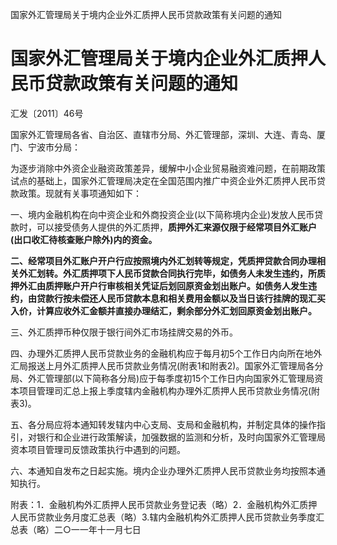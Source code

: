 国家外汇管理局关于境内企业外汇质押人民币贷款政策有关问题的通知

# 国家外汇管理局关于境内企业外汇质押人民币贷款政策有关问题的通知

汇发〔2011〕46号

国家外汇管理局各省、自治区、直辖市分局、外汇管理部，深圳、大连、青岛、厦门、宁波市分局：

为逐步消除中外资企业融资政策差异，缓解中小企业贸易融资难问题，在前期政策试点的基础上，国家外汇管理局决定在全国范围内推广中资企业外汇质押人民币贷款政策。现就有关事项通知如下：

一、境内金融机构在向中资企业和外商投资企业(以下简称境内企业)发放人民币贷款时，可以接受债务人提供的外汇质押，**质押外汇来源仅限于经常项目外汇账户(出口收汇待核查账户除外)内的资金。**

**二、经常项目外汇账户开户行应按照境内外汇划转等规定，凭质押贷款合同办理相关外汇划转。外汇质押项下人民币贷款合同执行完毕，如债务人未发生违约，所质押外汇由质押账户开户行审核相关凭证后划回原资金划出账户。如债务人发生违约，由贷款行按未偿还人民币贷款本息和相关费用金额以及当日该行挂牌的现汇买入价，计算应收外汇金额并直接办理结汇，剩余部分外汇划回原资金划出账户。**

三、外汇质押币种仅限于银行间外汇市场挂牌交易的外币。

四、办理外汇质押人民币贷款业务的金融机构应于每月初5个工作日内向所在地外汇局报送上月外汇质押人民币贷款业务情况(附表1和附表2)。国家外汇管理局各分局、外汇管理部(以下简称各分局)应于每季度初15个工作日内向国家外汇管理局资本项目管理司汇总上报上季度辖内金融机构办理外汇质押人民币贷款业务情况(附表3)。

五、各分局应将本通知转发辖内中心支局、支局和金融机构，并制定具体的操作指引，对银行和企业进行政策解读，加强数据的监测和分析，及时向国家外汇管理局资本项目管理司反馈政策执行中遇到的问题。

六、本通知自发布之日起实施。境内企业办理外汇质押人民币贷款业务均按照本通知执行。

附表：1．金融机构外汇质押人民币贷款业务登记表（略）2．金融机构外汇质押人民币贷款业务月度汇总表（略）3.辖内金融机构外汇质押人民币贷款业务季度汇总表（略）二○一一年十一月七日